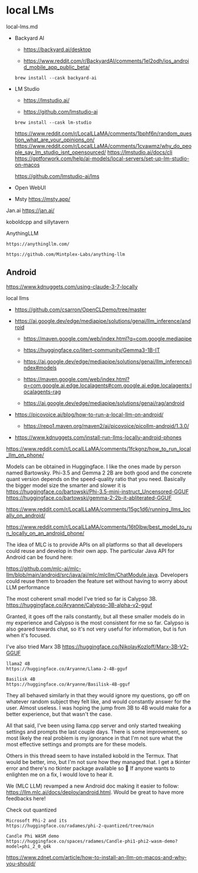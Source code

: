 # local LMs

local-lms.md

*   Backyard AI

    *   https://backyard.ai/desktop

    *   https://www.reddit.com/r/BackyardAI/comments/1el2odh/ios_android_mobile_app_public_beta/

    ```
    brew install --cask backyard-ai
    ```

*   LM Studio

    *   https://lmstudio.ai/

    *   https://github.com/lmstudio-ai

    ```
    brew install --cask lm-studio
    ```

    https://www.reddit.com/r/LocalLLaMA/comments/1bphf6n/random_question_what_are_your_opinions_on/
    https://www.reddit.com/r/LocalLLaMA/comments/1cvawmz/why_do_people_say_lm_studio_isnt_opensourced/
    https://lmstudio.ai/docs/cli
    https://gptforwork.com/help/ai-models/local-servers/set-up-lm-studio-on-macos

    https://github.com/lmstudio-ai/lms

*   Open WebUI

*   Msty
    https://msty.app/

Jan.ai
    https://jan.ai/

koboldcpp and sillytavern

AnythingLLM

    https://anythingllm.com/

    https://github.com/Mintplex-Labs/anything-llm

## Android

https://www.kdnuggets.com/using-claude-3-7-locally

local llms

*   https://github.com/csarron/OpenCLDemo/tree/master

*   https://ai.google.dev/edge/mediapipe/solutions/genai/llm_inference/android

    *   https://maven.google.com/web/index.html?q=com.google.mediapipe

    *   https://huggingface.co/litert-community/Gemma3-1B-IT

    *   https://ai.google.dev/edge/mediapipe/solutions/genai/llm_inference/index#models

    *   https://maven.google.com/web/index.html?q=com.google.ai.edge.localagents#com.google.ai.edge.localagents:localagents-rag

    *   https://ai.google.dev/edge/mediapipe/solutions/genai/rag/android
    
*   https://picovoice.ai/blog/how-to-run-a-local-llm-on-android/

    *   https://repo1.maven.org/maven2/ai/picovoice/picollm-android/1.3.0/

*   https://www.kdnuggets.com/install-run-llms-locally-android-phones

https://www.reddit.com/r/LocalLLaMA/comments/1fckgnz/how_to_run_local_llm_on_phone/

Models can be obtained in Huggingface. I like the ones made by person named Bartowsky. Phi-3.5 and Gemma 2 2B are both good and the concrete quant version depends on the speed-quality ratio that you need. Basically the bigger model size the smarter and slower it is 
https://huggingface.co/bartowski/Phi-3.5-mini-instruct_Uncensored-GGUF
https://huggingface.co/bartowski/gemma-2-2b-it-abliterated-GGUF

https://www.reddit.com/r/LocalLLaMA/comments/15gc1d6/running_llms_locally_on_android/

https://www.reddit.com/r/LocalLLaMA/comments/16t0lbw/best_model_to_run_locally_on_an_android_phone/

The idea of MLC is to provide APIs on all platforms so that all developers could reuse and develop in their own app. The particular Java API for Android can be found here: 

https://github.com/mlc-ai/mlc-llm/blob/main/android/src/java/ai/mlc/mlcllm/ChatModule.java. Developers could reuse them to broaden the feature set without having to worry about LLM performance

The most coherent small model I've tried so far is 
    Calypso 3B. 
    https://huggingface.co/Aryanne/Calypso-3B-alpha-v2-gguf

Granted, it goes off the rails constantly, but all these smaller models do in my experience and Calypso is the most consistent for me so far. Calypso is also geared towards chat, so it's not very useful for information, but is fun when it's focused.

I've also tried 
    Marx 3B 
    https://huggingface.co/NikolayKozloff/Marx-3B-V2-GGUF
    
    llama2 4B
    https://huggingface.co/Aryanne/Llama-2-4B-gguf

    Basilisk 4B
    https://huggingface.co/Aryanne/Basilisk-4B-gguf

They all behaved similarly in that they would ignore my questions, go off on whatever random subject they felt like, and would constantly answer for the user. Almost useless. I was hoping the jump from 3B to 4B would make for a better experience, but that wasn't the case.

All that said, I've been using llama.cpp server and only started tweaking settings and prompts the last couple days. There is some improvement, so most likely the real problem is my ignorance in that I'm not sure what the most effective settings and prompts are for these models.

Others in this thread seem to have installed kobold in the Termux. That would be better, imo, but I'm not sure how they managed that. I get a tkinter error and there's no tkinter package available so 🤷 If anyone wants to enlighten me on a fix, I would love to hear it.


We (MLC LLM) revamped a new Android doc making it easier to follow: https://llm.mlc.ai/docs/deploy/android.html. Would be great to have more feedbacks here!

Check out quantized

    Microsoft Phi-2 and its 
    https://huggingface.co/radames/phi-2-quantized/tree/main

    Candle Phi WASM demo
    https://huggingface.co/spaces/radames/Candle-phi1-phi2-wasm-demo?model=phi_2_0_q4k
    


https://www.zdnet.com/article/how-to-install-an-llm-on-macos-and-why-you-should/